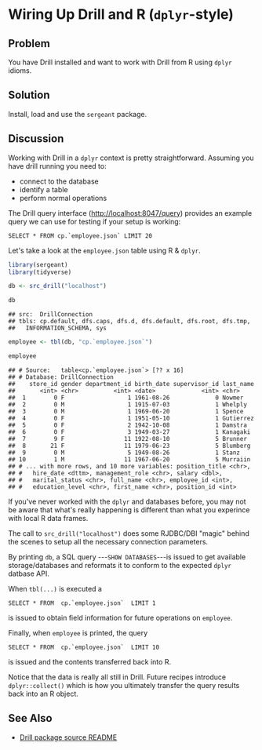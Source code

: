 # Wiring Up Drill and R (`dplyr`-style)


## Problem

You have Drill installed and want to work with Drill from R using `dplyr` idioms.

## Solution

Install, load and use the `sergeant` package.

## Discussion

Working with Drill in a `dplyr` context is pretty straightforward. Assuming you have drill running you need to:

- connect to the database
- identify a table
- perform normal operations

The Drill query interface (<http://localhost:8047/query>) provides an example query we can use for testing if your setup is working:

    SELECT * FROM cp.`employee.json` LIMIT 20

Let's take a look at the `employee.json` table using R & `dplyr`.


```r
library(sergeant)
library(tidyverse)

db <- src_drill("localhost")

db
```

```
## src:  DrillConnection
## tbls: cp.default, dfs.caps, dfs.d, dfs.default, dfs.root, dfs.tmp,
##   INFORMATION_SCHEMA, sys
```

```r
employee <- tbl(db, "cp.`employee.json`")

employee
```

```
## # Source:   table<cp.`employee.json`> [?? x 16]
## # Database: DrillConnection
##    store_id gender department_id birth_date supervisor_id last_name
##       <int> <chr>          <int> <date>             <int> <chr>    
##  1        0 F                  1 1961-08-26             0 Nowmer   
##  2        0 M                  1 1915-07-03             1 Whelply  
##  3        0 M                  1 1969-06-20             1 Spence   
##  4        0 F                  1 1951-05-10             1 Gutierrez
##  5        0 F                  2 1942-10-08             1 Damstra  
##  6        0 F                  3 1949-03-27             1 Kanagaki 
##  7        9 F                 11 1922-08-10             5 Brunner  
##  8       21 F                 11 1979-06-23             5 Blumberg 
##  9        0 M                  5 1949-08-26             1 Stanz    
## 10        1 M                 11 1967-06-20             5 Murraiin 
## # ... with more rows, and 10 more variables: position_title <chr>,
## #   hire_date <dttm>, management_role <chr>, salary <dbl>,
## #   marital_status <chr>, full_name <chr>, employee_id <int>,
## #   education_level <chr>, first_name <chr>, position_id <int>
```

If you've never worked with the `dplyr` and databases before, you may not be aware that what's really happening is different than what you experince with local R data frames.

The call to `src_drill("localhost")` does some RJDBC/DBI "magic" behind the scenes to setup all the necessary connection parameters.

By printing `db`, a SQL query ---`SHOW DATABASES`---is issued to get available storage/databases and reformats it to conform to the expected `dplyr` datbase API.

When `tbl(...)` is executed a

    SELECT * FROM  cp.`employee.json`  LIMIT 1

is issued to obtain field information for future operations on `employee`.

Finally, when `employee` is printed, the query

    SELECT * FROM  cp.`employee.json`  LIMIT 10

is issued and the contents transferred back into R. 

Notice that the data is really all still in Drill. Future recipes introduce `dplyr::collect()` which is how you ultimately transfer the query results back into an R object.

## See Also

- [Drill package source README](https://github.com/hrbrmstr/sergeant/blob/master/README.md)
